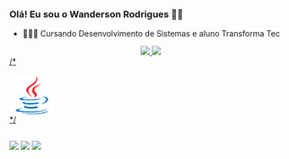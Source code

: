 ### Olá! Eu sou o Wanderson Rodrigues 👋🏽

- 👨🏽‍💻 Cursando Desenvolvimento de Sistemas e aluno Transforma Tec

<div align="center">
  <a href="https://github.com/Wandersonrp">
  <img height="145em" src="https://github-readme-stats.vercel.app/api?username=Wandersonrp&show_icons=true&theme=github_dark&include_all_commits=true&count_private=true"/>
  <img height="145em" src="https://github-readme-stats.vercel.app/api/top-langs/?username=Wandersonrp&layout=compact&langs_count=7&theme=github_dark"/>
</div>
/*<div style="display: inline_block"><br>
  <img align="center" alt="Wanderson-Java" height="70" width="80" src="https://raw.githubusercontent.com/devicons/devicon/master/icons/java/java-original.svg">
</div>*/
  
##

<div>
    <a href="https://www.linkedin.com/in/wanderson-rodriguesp/" target="_blank"><img src="https://img.shields.io/badge/-LinkedIn-%230077B5?style=for-the-badge&logo=linkedin&logoColor=white" target="_blank"></a> 
    <a href="https://www.instagram.com/wanderson_rodriguesp/" target="_blank"><img src="https://img.shields.io/badge/-Instagram-%23E4405F?style=for-the-badge&logo=instagram&logoColor=white" target="_blank"></a>
     <a href = "mailto:wandersonrp.49@gmail.com"><img src="https://img.shields.io/badge/-Gmail-%23333?style=for-the-badge&logo=gmail&logoColor=white" target="_blank"></a>
  
<div>  
  
